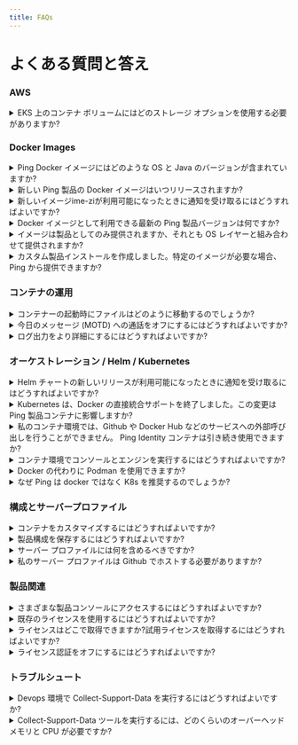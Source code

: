 ```yaml
---
title: FAQs
---
```


<!--
# Frequently asked questions
-->

# よくある質問と答え

<!--
### AWS

<details>
  <summary>What storage option should I use for container volumes on EKS?</summary>

Ping recommends the use of EBS volumes for container volumes on EKS.  EFS is not supported. For more information, please visit <a href="https://devops.pingidentity.com/reference/awsStorage/">AWS Storage Considerations</a>.
</details>
-->

### AWS

<details>
  <summary>EKS 上のコンテナ ボリュームにはどのストレージ オプションを使用する必要がありますか?</summary>

Ping では、EKS 上のコンテナー ボリュームとして EBS ボリュームの使用を推奨します。 EFSはサポートされていません。詳細については、<a href="https://devops.pingidentity.com/reference/awsStorage/">AWS ストレージに関する考慮事項</a>を参照してください。
</details>

<!--
### Docker Images

<details>
  <summary>I see Ping product container images hosted in Iron Bank. What are the differences between these images and those found on Docker Hub?</summary>

<a href="https://docs-ironbank.dso.mil/">Iron Bank</a> is a container image repository intended to host images for those environments requiring additional security, such as for FedRAMP certification and similar situations. Ping does not build these images, but rather they are created by a Ping partner. These images contain the same product code as found on Docker Hub; however, the OS and JDK used in building the container images are chosen by the partner as per their requirements.  You can have full confidence in these images.  If you encounter a problem related to an image provided through Iron Bank, you can open a ticket through your normal Ping support channels, indicating that it is an Iron Bank image in question.
</details>


<details>
  <summary>What OS and Java versions are included in Ping Docker images?</summary>

The operating system (OS) shims used for our images are Alpine and Red Hat UBI.  The UBI-based images are intended for Openshift deployments, while Alpine should be used in most other situations. For more information on the choice of Alpine, please visit <a href="https://devops.pingidentity.com/docker-images/imageSupport/#supported-os-shim">Supported OS Shim</a>.  The Java version currently included in our images is OpenJDK 17 and the distribution used is <a href="https://bell-sw.com/libericajdk/">BellSoft Liberica.</a>
</details>

<details>
  <summary>When are new Ping product Docker images released?</summary>

Typically, Docker images are released on a monthly basis during the first full week of the month.  The images are tagged YYMM, with the month indicating the complete month prior.  So, tag "2303", representing the work from March 2023, would be released in early April.  As we mature our processes, the frequency and timing of these images will more closely align with product releases.
</details>

<details>
  <summary>How can I be informed when new images are available?</summary>

You can watch the <a href="https://github.com/pingidentity/pingidentity-docker-builds/">docker-builds GitHub repository</a> for the Ping Identity product line. Select the "custom" option to receive notification when a release occurs.  Releases in the docker-builds repository correspond to the publishing of images in Docker Hub.
</details>

<details>
  <summary>What are the latest Ping product versions available as Docker images?</summary>

The latest Ping product images are tagged with <mark><b>{RELEASE}-{PRODUCT VERSION}</b></mark>. You can find more information about our latest product images by consulting the <a href="https://devops.pingidentity.com/docker-images/productVersionMatrix/">Product Version matrix</a>.
</details>

<details>
  <summary>Do the images come as product only or combined with an OS layer?</summary>

The DevOps program uses <mark><b>Alpine</b></mark> as its base OS shim for all images. For more information please visit <a href="https://devops.pingidentity.com/docker-images/imageSupport/#supported-os-shim">Supported OS Shim</a>.
</details>

<details>
  <summary>I have created a custom product installation. If we require a specific image, can that be supplied by Ping?
</summary>

We do not provide custom images, but you are welcome to build the image locally with your customized bits. For more information, see <a href="https://devops.pingidentity.com/how-to/buildLocal/">Build Local Images</a>.<br>

It is important to note using a custom image might affect support options and timing.
</details>
-->

### Docker Images

<details>
  <summary>Ping Docker イメージにはどのような OS と Java のバージョンが含まれていますか?</summary>

イメージに使用されているオペレーティング システム (OS) シムは、Alpine と Red Hat UBI です。 UBI ベースのイメージは Openshift 導入を目的としていますが、Alpine は他のほとんどの状況で使用する必要があります。 Alpine の選択の詳細については、<a href="https://devops.pingidentity.com/docker-images/imageSupport/#supported-os-shim">サポートされる OS シム</a>を参照してください。現在イメージに含まれている Java バージョンは OpenJDK 11 で、使用されているディストリビューションは <a href="https://bell-sw.com/libericajdk/">BellSoft Liberica</a> です。
</details>

<details>
  <summary>新しい Ping 製品の Docker イメージはいつリリースされますか?</summary>

通常、Docker イメージは毎月、その月の最初の 1 週間にリリースされます。画像には YYMM というタグが付けられ、月は完全な前月を示します。したがって、2023 年 3 月の作品を表すタグ「2303」は、4 月上旬にリリースされることになります。プロセスが成熟するにつれて、これらのイメージの頻度とタイミングは製品リリースとより密接に一致するようになります。
</details>

<details>
  <summary>新しいイメージime-ziが利用可能になったときに通知を受け取るにはどうすればよいですか?</summary>

Ping Identity 製品ラインの <a href="https://github.com/pingidentity/pingidentity-docker-builds/">docker-builds GitHub リポジトリ</a>を確認できます。リリースが発生したときに通知を受け取るには、「カスタム」オプションを選択します。 docker-builds リポジトリのリリースは、Docker Hub でのイメージの公開に対応します。
</details>

<details>
  <summary>Docker イメージとして利用できる最新の Ping 製品バージョンは何ですか?</summary>

最新の Ping 製品イメージには <mark><b>{RELEASE}-{PRODUCT VERSION}</b></mark> のタグが付けられています。最新の製品イメージの詳細については、 <a href="https://devops.pingidentity.com/docker-images/productVersionMatrix/">Product Version matrix</a>を参照してください。
</details>

<details>
  <summary>イメージは製品としてのみ提供されますか、それとも OS レイヤーと組み合わせて提供されますか?</summary>

DevOps プログラムは、すべてのイメージのベース OS シムとして <mark><b>Alpine</b></mark> を使用します。詳細については、<a href="https://devops.pingidentity.com/docker-images/imageSupport/#supported-os-shim">サポートされている OS シム</a>を参照してください。
</details>

<details>
  <summary>カスタム製品インストールを作成しました。特定のイメージが必要な場合、Ping から提供できますか?</summary>

カスタム イメージは提供しませんが、カスタマイズしたビットを使用してローカルでイメージを構築することはできます。詳細については、<a href="https://devops.pingidentity.com/how-to/buildLocal/">Build Local Images</a>を参照してください。

カスタム イメージを使用すると、サポート オプションとタイミングに影響を与える可能性があることに注意することが重要です。
</details>

<!--
### Container Operations

<details>
  <summary>How do files move around when the container starts up?</summary>

To find out how our files are moved at start up, please visit <a href="https://devops.pingidentity.com/reference/config/#file-flowchart-example">File Flowchart</a>.
</details>

<details>
  <summary>How do I turn off the calls to the Message of the Day (MOTD)?</summary>

Set the environment variable in PingBase to: <mark><b>MOTD_URL=""</b></mark>
<p>For more information about the PingBase environment variables, please visit <a href="https://devops.pingidentity.com/docker-images/pingbase/">PingBase</a>.</p>
</details>

<details>
  <summary>How do I get more verbosity in log outputs?</summary>

Set the environment variables in PingBase to: <mark><b>VERBOSE=“true”</b></mark>
<p>For more information about the PingBase environment variables, please visit <a href="https://devops.pingidentity.com/docker-images/pingbase/">PingBase</a></p>
</details>
-->

### コンテナの運用

<details>
  <summary>コンテナーの起動時にファイルはどのように移動するのでしょうか?</summary>

起動時にファイルがどのように移動されるかを確認するには、<a href="https://devops.pingidentity.com/reference/config/#file-flowchart-example">File Flowchart</a>を参照してください。
</details>

<details>
  <summary>今日のメッセージ (MOTD) への通話をオフにするにはどうすればよいですか?</summary>
PingBase の環境変数を <mark><b>MOTD_URL=""</b></mark> に設定します。

<p>PingBase 環境変数の詳細については、<a href="https://devops.pingidentity.com/docker-images/pingbase/">PingBase</a> を参照してください。</p>
</details>

<details>
  <summary>ログ出力をより詳細にするにはどうすればよいですか?</summary>

PingBase の環境変数を <mark><b>VERBOSE="true"</b></mark> に設定します。

<p>PingBase 環境変数の詳細については、<a href="https://devops.pingidentity.com/docker-images/pingbase/">PingBase</a> を参照してください。</p>
</details>

<!--
### Orchestration / Helm / Kubernetes

<details>
  <summary>How can I be informed when a new release of the Helm charts are available?</summary>

You can watch the <a href="https://github.com/pingidentity/helm-charts/">Ping helm-charts GitHub repository</a>. Select the "custom" option to receive notification when a release occurs.  As with the product Docker images, the Helm charts are usually updated once a month.
</details>

<details>
  <summary>Kubernetes has dropped direct integration support for Docker. Does this change impact Ping product containers?</summary>

<p>No. The underlying container runtime has not caused problems with our images.  Please let us know if you encounter errors.  The <mark><b>CRI-O</b></mark> and <mark><b>containerd</b></mark> runtimes have been tested without any known issues.</p>

For more background:<br>

<br>&emsp;The Kubernetes blog post on Docker removal is <a href="https://kubernetes.io/blog/2022/02/17/dockershim-faq/">here</a>.</br>
<br>&emsp;An excellent write up of how it looks is on this  <a href="https://kodekloud.com/blog/kubernetes-removed-docker-what-happens-now/">page</a>.</br>
</details>

<details>
  <summary>My container environment is not allowed to make any external calls to services such as Github or Docker <br> Hub. Can I still use Ping Identity containers? </br> </summary>

<p>Yes. This practice is common in production scenarios. To use Ping Identity containers in this situation:</p>

<br>&emsp;1. Use an <a href="https://devops.pingidentity.com/how-to/existingLicense">Existing License</a>.</br>
<br>&emsp;2. Use an empty remote profile <mark><b>SERVER_PROFILE_URL=""</b></mark>.  Optionally, you can build your profile into the image, visit <a href="https://devops.pingidentity.com/how-to/profiles/">Server Profiles</a> for more information.</br>
<br>&emsp;3. Turn off license verification with <mark><b>MUTE_LICENSE_VERIFICATION="true"</b></mark>.</br>
<br>&emsp;4. Turn off calls to the Message of the Day (MOTD) with <mark><b>MOTD_URL=""</b></mark>.</br>
</details>

<details>
  <summary>How do we run the console and engines in a container environment?</summary>

The helm chart supports instantiating both consoles and engines.  Ingress to the consoles would have to be laid out for UI access.
<p>For more information about the Ping's Helm Charts, please visit <a href="https://helm.pingidentity.com/">Ping Helm</a></p>
</details>

<details>
  <summary>Can I use Podman instead of Docker?</summary>

Yes, just like Docker, you will be able to use Podman for container orchestration.
</details>

<details>
  <summary>Why does Ping recommand K8s vs docker?</summary>

<br>&emsp;1. Docker or a pure container solution like ECS by itself is generally not as robust or resilient as a K8s environment. While managed Docker services like ECS provide some of the functionality of Kubernetes, you are locked into that provider and you would have a different experience at Google, Azure, or another cloud provider. Kubernetes, even managed services like EKS, provides more flexibility and portability.</br>
<br>&emsp;2. It is the model we use for our SaaS offerings, so internal teams at Ping are more familiar with this model.</br>
<br>&emsp;3. Orchestration among multiple applications and services is native to Kubernetes, a bit of an add-on with Container-only services.</br>
<br>&emsp;4. Workload management using Kubernetes native objects, such as Horizontal Pod Autoscaling, Node scaling and so on.</br>
<br>&emsp;5. Management through Infrastructure-as-Code principles using Helm Charts and Values files.</br>
</details>
-->

### オーケストレーション / Helm / Kubernetes

<details>
  <summary>Helm チャートの新しいリリースが利用可能になったときに通知を受け取るにはどうすればよいですか?</summary>

<a href="https://github.com/pingidentity/helm-charts/">Ping helm-charts GitHub リポジトリ</a>を確認できます。リリースが発生したときに通知を受け取るには、「カスタム」オプションを選択します。製品の Docker イメージと同様、Helm チャートは通常、月に 1 回更新されます。
</details>

<details>
  <summary>Kubernetes は、Docker の直接統合サポートを終了しました。この変更は Ping 製品コンテナに影響しますか?</summary>

<p>いいえ。基盤となるコンテナー ランタイムによってイメージに問題が発生することはありません。エラーが発生した場合はお知らせください。<mark><b>CRI-O</b></mark> および <mark><b>containerd</b></mark> ランタイムはテストされており、既知の問題はありません。</p>

詳しい背景については:<br>

<p>&emsp;Docker の削除に関する Kubernetes ブログ投稿は<a href="https://kubernetes.io/blog/2022/02/17/dockershim-faq/">ここ</a>にあります。</p>

<p>&emsp;それがどのように見えるかについての優れた記事は、この<a href="https://kodekloud.com/blog/kubernetes-removed-docker-what-happens-now/">ページ</a>にあります。</p>
</details>

<details>
  <summary>私のコンテナ環境では、Github や Docker Hub などのサービスへの外部呼び出しを行うことができません。 Ping Identity コンテナは引き続き使用できますか?</summary>

<p>はい。この方法は実稼働シナリオでは一般的です。この状況で Ping Identity コンテナを使用するには:</p>

<p>&emsp;1. <a href="https://devops.pingidentity.com/how-to/existingLicense">既存のライセンス</a>を使用する</p>
<p>&emsp;2. 空のリモートプロファイル <mark><b>SERVER_PROFILE_URL=""</b></mark>を使用します。オプションで、イメージにプロファイルを組み込むことができます。詳細については、<a href="https://devops.pingidentity.com/how-to/profiles/">Server Profiles</a>にアクセスしてください。</p>
<p>&emsp;3. <mark><b>MUTE_LICENSE_VERIFICATION="true"</b></mark> を指定してライセンス検証をオフにします。</p>
<p>&emsp;4. <mark><b>MOTD_URL=""</b></mark> を使用して、今日のメッセージ (MOTD) への呼び出しをオフにします。</p>
</details>

<details>
  <summary>コンテナ環境でコンソールとエンジンを実行するにはどうすればよいですか?</summary>

Helm チャートは、コンソールとエンジンの両方のインスタンス化をサポートしています。コンソールへの入力は、UI アクセス用にレイアウトする必要があります。

<p>Ping の Helm チャートの詳細については、<a href="https://helm.pingidentity.com/">Ping Helm</a> を参照してください。</p>
</details>

<details>
  <summary>Docker の代わりに Podman を使用できますか?</summary>

はい、Docker と同じように、コンテナ オーケストレーションに Podman を使用できるようになります。
</details>

<details>
  <summary>なぜ Ping は docker ではなく K8s を推奨するのでしょうか?</summary>

<p>&emsp;1. Docker や ECS のような純粋なコンテナ ソリューション自体は、通常、K8s 環境ほど堅牢でも復元力もありません。 ECS などのマネージド Docker サービスは Kubernetes の機能の一部を提供しますが、ユーザーはそのプロバイダーにロックされており、Google、Azure、または別のクラウド プロバイダーでは異なるエクスペリエンスが得られます。 Kubernetes は、EKS のようなマネージド サービスであっても、より高い柔軟性と移植性を提供します。</p>
<p>&emsp;2. これは当社の SaaS サービスに使用しているモデルであるため、Ping の内部チームはこのモデルに精通しています。</p>
<p>&emsp;3. 複数のアプリケーションとサービス間のオーケストレーションは Kubernetes にネイティブであり、コンテナ専用サービスのちょっとしたアドオンです。</p>
<p>&emsp;4. 水平Pod自動スケーリング、Node スケーリングなどの Kubernetes ネイティブ オブジェクトを使用したワークロード管理。</p>
<p>&emsp;5. Helm チャートと値ファイルを使用したコードとしてのインフラストラクチャの原則による管理。</p>
</details>

<!--
### Configuration and Server Profile

<details>
  <summary>How do I customize a container?</summary>

There are many ways to customize the container for a Ping product. For example, you can create a customized server profile to save a configuration.
<p>To find more ways on how to customize a container, see <a href="https://devops.pingidentity.com/reference/config/#customizing-the-containers">Customizing Containers</a>.</p>
</details>

<details>
  <summary>How do I save product configurations?</summary>

In order to save configurations, create a server profile and store in a server profile repository.  This repository can be used to pass the configuration into the runtime environment. For help with creating a custom server profile, visit <a href="https://devops.pingidentity.com/how-to/profiles/">Server Profiles</a>.
<p></p>

<p><b>Examples of how to get the profile data from the different products:</b></p>


&emsp; <a href="https://devops.pingidentity.com/how-to/buildPingFederateProfile/">PingFederate</a> Profile
```
curl -k https://localhost:9999/pf-admin-api/v1/bulk/export?includeExternalResources=false \
-u administrator:2FederateM0re \
-H 'X-XSRF-Header: PingFederate' \
-o data.json
```
&emsp; PingAccess Profile
```
curl -k https://localhost:9000/pa-admin-api/v3/config/export \
-u administrator:2FederateM0re \
-H "X-XSRF-Header: PingAccess" \
-o data.json
```
&emsp; <a href="https://devops.pingidentity.com/how-to/buildPingDirectoryProfile/">PingDirectory</a> Profile
```
kubectl exec -it pingdirectory-0 \
-- manage-profile generate-profile \
--profileRoot /tmp/pd.profile
```
</details>

<details>
  <summary>What should be in my server profile?</summary>

For more information about what information should be in the server profile consist, please visit <a href="https://devops.pingidentity.com/how-to/containerAnatomy/">Container Anatomy</a> and <a href="https://devops.pingidentity.com/reference/profileStructures/">Profile Structures</a>.
</details>

<details>
  <summary>Does my server profile have to be hosted on Github?</summary>

No, it can be any <a href="https://devops.pingidentity.com/how-to/profiles/#using-your-github-repository">Public</a> or <a href="https://devops.pingidentity.com/how-to/privateRepos/">Private</a> git repository.
<p>You are also able to use a <a href="https://devops.pingidentity.com/how-to/profiles/#using-local-directories">Local Directory</a> as your repository, which is convenient for testing and development.</p>
</details>
-->

### 構成とサーバープロファイル

<details>
  <summary>コンテナをカスタマイズするにはどうすればよいですか?</summary>

Ping 製品のコンテナをカスタマイズするには、さまざまな方法があります。たとえば、カスタマイズされたサーバー プロファイルを作成して構成を保存できます。

<p>コンテナをカスタマイズするその他の方法については、<a href="https://devops.pingidentity.com/reference/config/#customizing-the-containers">Customizing Containers</a>を参照してください。
</details>

<details>
  <summary>製品構成を保存するにはどうすればよいですか?</summary>

構成を保存するには、サーバー プロファイルを作成し、サーバー プロファイル リポジトリに保存します。このリポジトリを使用して、構成をランタイム環境に渡すことができます。カスタム サーバー プロファイルの作成に関するヘルプについては、<a href="https://devops.pingidentity.com/how-to/profiles/">Server Profiles</a>を参照してください。

<p></p>

<p><b>さまざまな製品からプロファイル データを取得する方法の例:</b></p>


&emsp; <a href="https://devops.pingidentity.com/how-to/buildPingFederateProfile/">PingFederate</a> Profile
```
curl -k https://localhost:9999/pf-admin-api/v1/bulk/export?includeExternalResources=false \
-u administrator:2FederateM0re \
-H 'X-XSRF-Header: PingFederate' \
-o data.json
```
&emsp; PingAccess Profile
```
curl -k https://localhost:9000/pa-admin-api/v3/config/export \
-u administrator:2FederateM0re \
-H "X-XSRF-Header: PingAccess" \
-o data.json
```
&emsp; <a href="https://devops.pingidentity.com/how-to/buildPingDirectoryProfile/">PingDirectory</a> Profile
```
kubectl exec -it pingdirectory-0 \
-- manage-profile generate-profile \
--profileRoot /tmp/pd.profile
```
</details>

<details>
  <summary>サーバー プロファイルには何を含めるべきですか?</summary>

サーバー プロファイルにどのような情報を含める必要があるかについて詳しくは、<a href="https://devops.pingidentity.com/how-to/containerAnatomy/">Container Anatomy</a> と <a href="https://devops.pingidentity.com/reference/profileStructures/">Profile Structures</a>を参照してください。
</details>

<details>
  <summary>私のサーバー プロファイルは Github でホストする必要がありますか?</summary>

いいえ、<a href="https://devops.pingidentity.com/how-to/profiles/#using-your-github-repository">Public</a> or <a href="https://devops.pingidentity.com/how-to/privateRepos/">Private</a>の任意の git リポジトリにすることができます。

<p>テストや開発に便利な<a href="https://devops.pingidentity.com/how-to/profiles/#using-local-directories">Local Directory</a>をリポジトリとして使用することもできます。</p>
</details>

<!--
### Product related

<details>
  <summary>How do I access various product consoles?</summary>

For a Helm-deployed stack, there are two basic ways you can access the consoles.
<p></p>

<p>1. PortForward to the pod to access with localhost.</p>
<p>&emsp; <mark><b>kubectl port-forward &#60;podName&#62; &#60;containerPort&#62;:&#60;localPort&#62;</b></mark></p>
2. Using Helm, add the ingress definition in the yaml file in order to access the container with a URL. See <a href="https://devops.pingidentity.com/deployment/deployHelmLocalIngress/#create-ingresses">Creating Ingresses</a>. You must have an ingress controller in your cluster for the ingress to work.
</details>

<details>
  <summary>How do I use an existing license?</summary>

You can mount the license in the container's <mark><b>opt/in</b></mark> directory. Please see <a href="https://devops.pingidentity.com/how-to/existingLicense/">using existing licenses</a> for more information.
</details>

<details>
  <summary>Where do I get a license?  How do I obtain a trial license?</summary>
<p></p>
The DevOps team at Ping is not responsible for issuing supported product licenses.  We provide a temporary license through the DevOps program. <a href="https://devops.pingidentity.com/how-to/devopsRegistration/">After signing up</a>, you can use the provided credentials to get a short-term license to use in evaluating Ping products running in containers.
<p></p>
If you want to use Ping products in production environments, you are required to purchase a valid license. <a href="https://www.pingidentity.com/en/company/contact-sales.html">Contact our sales department</a> for more information.
</details>

<details>
  <summary>How do I turn off the license verification?</summary>

Set the environment variable in PingBase to: <mark><b>MUTE_LICENSE_VERIFICATION="true"</b></mark>
<p>For more information about the PingBase environment variables, please visit <a href="https://devops.pingidentity.com/docker-images/pingbase/">PingBase</a>.</p>
</details>
-->

### 製品関連

<details>
  <summary>さまざまな製品コンソールにアクセスするにはどうすればよいですか?</summary>

Helm でデプロイされたスタックの場合、コンソールにアクセスするには 2 つの基本的な方法があります。
<p></p>

<p>1. localhost でアクセスするためにPodに PortForward します。</p>
<p>&emsp; <mark><b>kubectl port-forward &#60;podName&#62; &#60;containerPort&#62;:&#60;localPort&#62;</b></mark></p>
2. Helm を使用して、URL でコンテナにアクセスするための ingress 定義を yaml ファイルに追加します。 <a href="https://devops.pingidentity.com/deployment/deployHelmLocalIngress/#create-ingresses">Creating Ingress</a>を参照してください。 Ingress が機能するには、クラスター内に Ingress コントローラーが必要です。
</details>

<details>
  <summary>既存のライセンスを使用するにはどうすればよいですか?</summary>

You can mount the license in the container's <mark><b>opt/in</b></mark> directory. Please see <a href="https://devops.pingidentity.com/how-to/existingLicense/">using existing licenses</a> for more information.
ライセンスはコンテナの <mark><b>opt/in</b></mark> ディレクトリにマウントできます。詳細については、<a href="https://devops.pingidentity.com/how-to/existingLicense/">using existing licenses</a>を参照してください。
</details>

<details>
  <summary>ライセンスはどこで取得できますか?試用ライセンスを取得するにはどうすればよいですか?</summary>
<p></p>
Ping の DevOps チームは、サポートされている製品ライセンスを発行する責任を負いません。 DevOps プログラムを通じて一時ライセンスを提供します。<a href="https://devops.pingidentity.com/how-to/devopsRegistration/">サインアップ後</a>、提供された資格情報を使用して、コンテナー内で実行されている Ping 製品の評価に使用する短期ライセンスを取得できます。
<p></p>
運用環境で Ping 製品を使用する場合は、有効なライセンスを購入する必要があります。詳細については、<a href="https://www.pingidentity.com/en/company/contact-sales.html">当社の営業部門にお問い合わせ</a>ください。
</details>

<details>
  <summary>ライセンス認証をオフにするにはどうすればよいですか?</summary>

PingBase の環境変数を <mark><b>MUTE_LICENSE_VERIFICATION="true"</b></mark> に設定します。
<p>PingBase 環境変数の詳細については、<a href="https://devops.pingidentity.com/docker-images/pingbase/">PingBase</a> を参照してください。</p>
</details>

<!--
### Troubleshoot

<details>
  <summary>How do I run Collect-Support-Data in the devops environment?</summary>

You will need to modify the liveness probe to always exit 0 and the readiness probe to always exit 1. These changes will give you enough time to capture the CSD without it crashing or trying to serve live traffic.
<p>For more information about the Collect-Support-Data, please visit <a href="https://support.pingidentity.com/s/article/collect-support-data-tool">CSD</a>.</p>
</details>

<details>
  <summary>How much overhead memory and CPU is needed to run the Collect-Support-Data tool?</summary>

By default, this value is set to 1GB. You would need to add additional memory (1GB to 2GB) to the heap for the server. In terms of CPU, the CSD uses whatever is available.
<p>For more information about the Collect-Support-Data, please visit <a href="https://support.pingidentity.com/s/article/collect-support-data-tool">CSD</a>.</p>
</details>
-->

### トラブルシュート

<details>
  <summary>Devops 環境で Collect-Support-Data を実行するにはどうすればよいですか?</summary>

liveness プローブを常に 0 で終了するように変更し、readiness プローブを常に 1 で終了するように変更する必要があります。これらの変更により、CSD がクラッシュしたり、ライブ トラフィックを処理しようとしたりすることなく、CSD をキャプチャするのに十分な時間が得られます。

<p>Collect-Support-Dataの詳細については、<a href="https://support.pingidentity.com/s/article/collect-support-data-tool">CSD</a>を参照してください。</p>
</details>

<details>
  <summary>Collect-Support-Data ツールを実行するには、どのくらいのオーバーヘッド メモリと CPU が必要ですか?</summary>

デフォルトでは、この値は 1GB に設定されています。サーバーのヒープに追加のメモリ (1GB ～ 2GB) を追加する必要があります。 CPU に関しては、CSD は利用可能なものはすべて使用します。
<p>Collect-Support-Dataの詳細については、<a href="https://support.pingidentity.com/s/article/collect-support-data-tool">CSD</a>を参照してください。</p>
</details>
